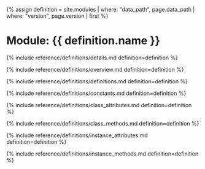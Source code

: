 {% assign definition = site.modules | where: "data_path", page.data_path | where: "version", page.version | first %}

# Module: {{ definition.name }}

{% include reference/definitions/details.md definition=definition %}

{% include reference/definitions/overview.md definition=definition %}

{% include reference/definitions/definitions.md definition=definition %}

{% include reference/definitions/constants.md definition=definition %}

{% include reference/definitions/class_attributes.md definition=definition %}

{% include reference/definitions/class_methods.md definition=definition %}

{% include reference/definitions/instance_attributes.md definition=definition %}

{% include reference/definitions/instance_methods.md definition=definition %}
